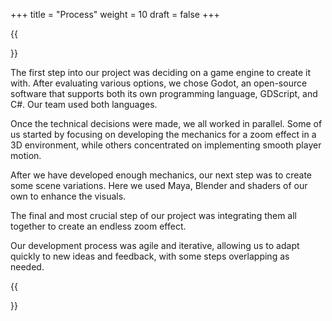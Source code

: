 +++
title = "Process"
weight = 10
draft = false
+++

{{<section title="Process">}}

The first step into our project was deciding on a game engine to create it with. After evaluating various options, we chose Godot, an open-source software that supports both its own programming language, GDScript, and C#. Our team used both languages.

Once the technical decisions were made, we all worked in parallel. Some of us started by focusing on developing the mechanics for a zoom effect in a 3D environment, while others concentrated on implementing smooth player motion.

After we have developed enough mechanics, our next step was to create some scene variations. Here we used Maya, Blender and shaders of our own to enhance the visuals.

The final and most crucial step of our project was integrating them all together to create an endless zoom effect.

Our development process was agile and iterative, allowing us to adapt quickly to new ideas and feedback, with some steps overlapping as needed.

{{</section>}}
